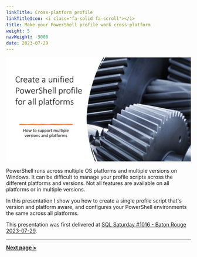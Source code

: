```yaml
---
linkTitle: Cross-platform profile
linkTitleIcon: <i class="fa-solid fa-scroll"></i>
title: Make your PowerShell profile work cross-platform
weight: 5
navWeight: -5000
date: 2023-07-29
---
```

<!-- markdownlint-disable MD041 -->
![Make your PowerShell profile work cross-platform][02]

PowerShell runs across multiple OS platforms and multiple versions on Windows. It can be difficult
to manage your profile scripts across the different platforms and versions. Not all features are
available on all platforms or in multiple versions.

In this presentation I show you how to create a single profile script that's version and platform
aware, and configures your PowerShell environments the same across all platforms.

This presentation was first delivered at [SQL Saturday #1016 - Baton Rouge 2023-07-29][01].

---

[**Next page &gt;**](./slide04)

<!-- link references -->
[01]: https://sqlsaturday.com/2023-07-29-sqlsaturday1060/
[02]: psprofiles.png
